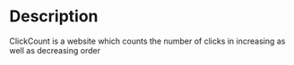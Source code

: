 # Description

ClickCount is a website which counts the number of clicks in increasing as well as decreasing order

